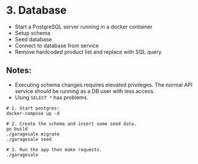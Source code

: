 # 3. Database

- Start a PostgreSQL server running in a docker container
- Setup schema
- Seed database
- Connect to database from service
- Remove hardcoded product list and replace with SQL query

## Notes:

- Executing schema changes requires elevated privileges. The normal API service
  should be running as a DB user with less access.
- Using `SELECT *` has problems.

```
# 1. Start postgres:
docker-compose up -d

# 2. Create the schema and insert some seed data.
go build
./garagesale migrate
./garagesale seed

# 3. Run the app then make requests.
./garagesale
```
